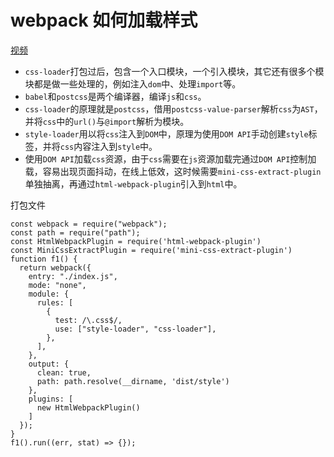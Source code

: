 # webpack 如何加载样式
[视频](https://www.bilibili.com/video/BV1Wr4y1X7mY)

- `` css-loader ``打包过后，包含一个入口模块，一个引入模块，其它还有很多个模块都是做一些处理的，例如注入`` dom ``中、处理`` import ``等。
- `` babel ``和`` postcss ``是两个编译器，编译`` js ``和`` css ``。
- `` css-loader ``的原理就是`` postcss ``，借用`` postcss-value-parser ``解析`` css ``为`` AST ``，并将`` css ``中的`` url() ``与`` @import ``解析为模块。
- `` style-loader ``用以将`` css ``注入到`` DOM ``中，原理为使用`` DOM API ``手动创建`` style ``标签，并将`` css ``内容注入到`` style ``中。
- 使用`` DOM API ``加载`` css ``资源，由于`` css ``需要在`` js ``资源加载完通过`` DOM API ``控制加载，容易出现页面抖动，在线上低效，这时候需要`` mini-css-extract-plugin ``单独抽离，再通过`` html-webpack-plugin ``引入到`` html ``中。
  
打包文件
```
const webpack = require("webpack");
const path = require("path");
const HtmlWebpackPlugin = require('html-webpack-plugin')
const MiniCssExtractPlugin = require('mini-css-extract-plugin')
function f1() {
  return webpack({
    entry: "./index.js",
    mode: "none",
    module: {
      rules: [
        {
          test: /\.css$/,
          use: ["style-loader", "css-loader"],
        },
      ],
    },
    output: {
      clean: true,
      path: path.resolve(__dirname, 'dist/style')
    },
    plugins: [
      new HtmlWebpackPlugin()
    ]
  });
}
f1().run((err, stat) => {});
```